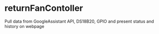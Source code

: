# returnFanContoller
Pull data from GoogleAssistant API, DS18B20, GPIO and present status and history on webpage
